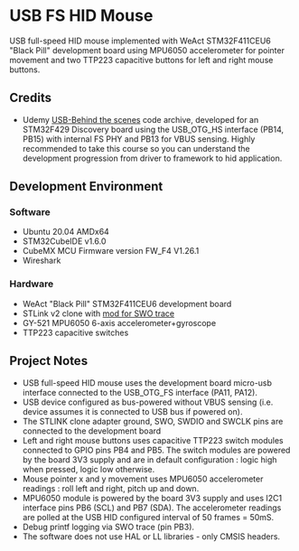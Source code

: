 # USB FS HID Mouse

USB full-speed HID mouse implemented with WeAct STM32F411CEU6 "Black Pill" development board using MPU6050 accelerometer for pointer movement and two TTP223 capacitive buttons for left and right mouse buttons.

## Credits

* Udemy [USB-Behind the scenes](https://www.udemy.com/course/usb-behind-the-scenes-hands-on-hid-firmware-development/) code archive, developed for an STM32F429 Discovery board using the USB_OTG_HS interface (PB14, PB15) with internal FS PHY and PB13 for VBUS sensing. Highly recommended to take this course so you can understand the development progression from driver to framework to hid application.


## Development Environment

### Software

* Ubuntu 20.04 AMDx64
* STM32CubeIDE v1.6.0
* CubeMX MCU Firmware version FW_F4 V1.26.1
* Wireshark

### Hardware

* WeAct "Black Pill" STM32F411CEU6 development board 
* STLink v2 clone with [mod for SWO trace](http://eeblog.co.uk/2018/11/29/swo-with-cubemx-using-st-link-clones/)
* GY-521 MPU6050 6-axis accelerometer+gyroscope
* TTP223 capacitive switches

  
## Project Notes

* USB full-speed HID mouse uses the development board micro-usb interface connected to the USB_OTG_FS interface (PA11, PA12).
* USB device configured as bus-powered without VBUS sensing (i.e. device assumes it is connected to USB bus if powered on). 
* The STLINK clone adapter ground, SWO, SWDIO and SWCLK pins are connected to the development board
* Left and right mouse buttons uses capacitive TTP223 switch modules connected to GPIO pins PB4 and PB5. The switch modules are powered by the board 3V3 supply and are in default configuration : logic high when pressed, logic low otherwise.
* Mouse pointer x and y movement uses MPU6050 accelerometer readings : roll left and right, pitch up and down.
* MPU6050 module is powered by the board 3V3 supply and uses I2C1 interface pins PB6 (SCL) and PB7 (SDA). The accelerometer readings are polled at the USB HID configured interval of 50 frames = 50mS.
* Debug printf logging via SWO trace (pin PB3).
* The software does not use HAL or LL libraries - only CMSIS headers.
    

